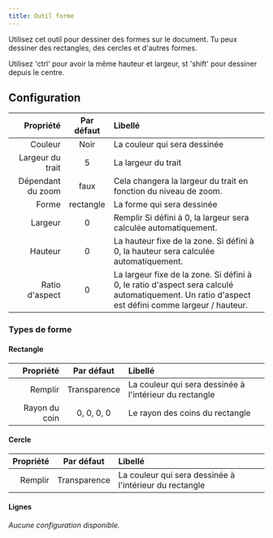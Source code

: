 ```yaml
---
title: Outil forme
---
```


Utilisez cet outil pour dessiner des formes sur le document.
Tu peux dessiner des rectangles, des cercles et d'autres formes.

Utilisez 'ctrl' pour avoir la même hauteur et largeur, st 'shift' pour dessiner depuis le centre.

## Configuration

|         Propriété | Par défaut | Libellé                                                                                                                                                                                          |
| ----------------: | :--------: | :----------------------------------------------------------------------------------------------------------------------------------------------------------------------------------------------- |
|           Couleur |    Noir    | La couleur qui sera dessinée                                                                                                                                                                     |
|  Largeur du trait |      5     | La largeur du trait                                                                                                                                                                              |
| Dépendant du zoom |    faux    | Cela changera la largeur du trait en fonction du niveau de zoom.                                                                                                                 |
|             Forme |  rectangle | La forme qui sera dessinée                                                                                                                                                                       |
|           Largeur |      0     | Remplir Si défini à 0, la largeur sera calculée automatiquement.                                                                                                                 |
|           Hauteur |      0     | La hauteur fixe de la zone. Si défini à 0, la hauteur sera calculée automatiquement.                                                                             |
|    Ratio d'aspect |      0     | La largeur fixe de la zone. Si défini à 0, le ratio d'aspect sera calculé automatiquement. Un ratio d'aspect est défini comme largeur / hauteur. |

### Types de forme

#### Rectangle

|     Propriété |  Par défaut  | Libellé                                                 |
| ------------: | :----------: | :------------------------------------------------------ |
|       Remplir | Transparence | La couleur qui sera dessinée à l'intérieur du rectangle |
| Rayon du coin |  0, 0, 0, 0  | Le rayon des coins du rectangle                         |

#### Cercle

| Propriété |  Par défaut  | Libellé                                                 |
| --------: | :----------: | :------------------------------------------------------ |
|   Remplir | Transparence | La couleur qui sera dessinée à l'intérieur du rectangle |

#### Lignes

_Aucune configuration disponible._
